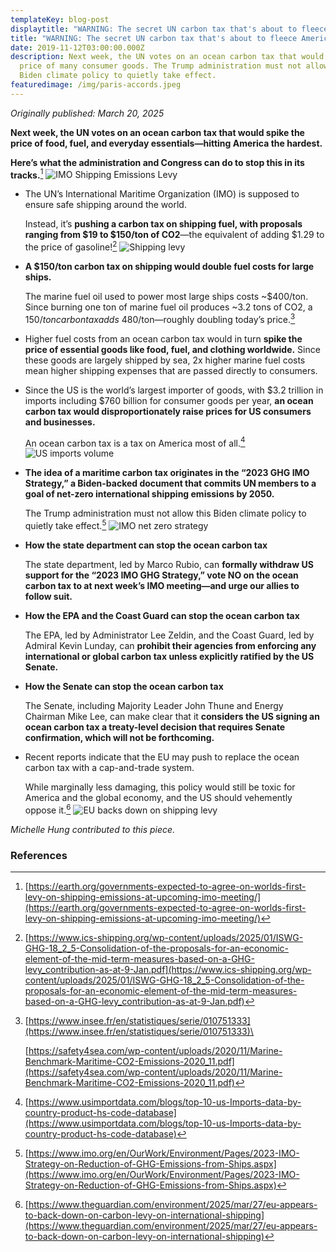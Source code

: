```yaml
---
templateKey: blog-post
displaytitle: "WARNING: The secret UN carbon tax that's about to fleece America"
title: "WARNING: The secret UN carbon tax that's about to fleece America"
date: 2019-11-12T03:00:00.000Z
description: Next week, the UN votes on an ocean carbon tax that would spike the
  price of many consumer goods. The Trump administration must not allow this
  Biden climate policy to quietly take effect.
featuredimage: /img/paris-accords.jpeg
---
```

_Originally published: March 20, 2025_

**Next week, the UN votes on an ocean carbon tax that would spike the price of food, fuel, and everyday essentials—hitting America the hardest.**

**Here’s what the administration and Congress can do to stop this in its tracks.**[^1]
    ![IMO Shipping Emissions Levy](/img/earth-org-imo-fuel-policy.png)

- The UN’s International Maritime Organization (IMO) is supposed to ensure safe shipping around the world.

    Instead, it’s **pushing a carbon tax on shipping fuel, with proposals ranging from $19 to $150/ton of CO2**—the equivalent of adding $1.29 to the price of gasoline![^2]
    ![Shipping levy](static//shipping-lvy-amount.png)

- **A $150/ton carbon tax on shipping would double fuel costs for large ships.**

    The marine fuel oil used to power most large ships costs ~$400/ton. Since burning one ton of marine fuel oil produces ~3.2 tons of CO2, a $150/ton carbon tax adds ~$480/ton—roughly doubling today’s price.[^3]

- Higher fuel costs from an ocean carbon tax would in turn **spike the price of essential goods like food, fuel, and clothing worldwide.** Since these goods are largely shipped by sea, 2x higher marine fuel costs mean higher shipping expenses that are passed directly to consumers.

- Since the US is the world’s largest importer of goods, with $3.2 trillion in imports including $760 billion for consumer goods per year, **an ocean carbon tax would disproportionately raise prices for US consumers and businesses.**

    An ocean carbon tax is a tax on America most of all.[^4]
    ![US imports volume](/img/us-imports.png)

- **The idea of a maritime carbon tax originates in the “2023 GHG IMO Strategy,” a Biden-backed document that commits UN members to a goal of net-zero international shipping emissions by 2050.**

    The Trump administration must not allow this Biden climate policy to quietly take effect.[^5]
    ![IMO net zero strategy](/img/imo-net-zero.png)

- **How the state department can stop the ocean carbon tax**

    The state department, led by Marco Rubio, can **formally withdraw US support for the “2023 IMO GHG Strategy,” vote NO on the ocean carbon tax to at next week’s IMO meeting—and urge our allies to follow suit.**

- **How the EPA and the Coast Guard can stop the ocean carbon tax**

    The EPA, led by Administrator Lee Zeldin, and the Coast Guard, led by Admiral Kevin Lunday, can **prohibit their agencies from enforcing any international or global carbon tax unless explicitly ratified by the US Senate.**

- **How the Senate can stop the ocean carbon tax**

    The Senate, including Majority Leader John Thune and Energy Chairman Mike Lee, can make clear that it **considers the US signing an ocean carbon tax a treaty-level decision that requires Senate confirmation, which will not be forthcoming.**

- Recent reports indicate that the EU may push to replace the ocean carbon tax with a cap-and-trade system.

    While marginally less damaging, this policy would still be toxic for America and the global economy, and the US should vehemently oppose it.[^6]
    ![EU backs down on shipping levy](/img/guardian-eu-baclks-down-on-levy.png)

_Michelle Hung contributed to this piece._

### References

[^1]: [https://earth.org/governments-expected-to-agree-on-worlds-first-levy-on-shipping-emissions-at-upcoming-imo-meeting/](https://earth.org/governments-expected-to-agree-on-worlds-first-levy-on-shipping-emissions-at-upcoming-imo-meeting/)

[^2]: [https://www.ics-shipping.org/wp-content/uploads/2025/01/ISWG-GHG-18_2_5-Consolidation-of-the-proposals-for-an-economic-element-of-the-mid-term-measures-based-on-a-GHG-levy_contribution-as-at-9-Jan.pdf](https://www.ics-shipping.org/wp-content/uploads/2025/01/ISWG-GHG-18_2_5-Consolidation-of-the-proposals-for-an-economic-element-of-the-mid-term-measures-based-on-a-GHG-levy_contribution-as-at-9-Jan.pdf)

[^3]:
    [https://www.insee.fr/en/statistiques/serie/010751333](https://www.insee.fr/en/statistiques/serie/010751333)\

    [https://safety4sea.com/wp-content/uploads/2020/11/Marine-Benchmark-Maritime-CO2-Emissions-2020_11.pdf](https://safety4sea.com/wp-content/uploads/2020/11/Marine-Benchmark-Maritime-CO2-Emissions-2020_11.pdf)

[^4]: [https://www.usimportdata.com/blogs/top-10-us-Imports-data-by-country-product-hs-code-database](https://www.usimportdata.com/blogs/top-10-us-Imports-data-by-country-product-hs-code-database)

[^5]: [https://www.imo.org/en/OurWork/Environment/Pages/2023-IMO-Strategy-on-Reduction-of-GHG-Emissions-from-Ships.aspx](https://www.imo.org/en/OurWork/Environment/Pages/2023-IMO-Strategy-on-Reduction-of-GHG-Emissions-from-Ships.aspx)

[^6]: [https://www.theguardian.com/environment/2025/mar/27/eu-appears-to-back-down-on-carbon-levy-on-international-shipping](https://www.theguardian.com/environment/2025/mar/27/eu-appears-to-back-down-on-carbon-levy-on-international-shipping)
